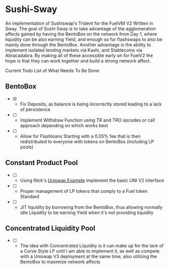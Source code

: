 # Sushi-Sway

An implementation of Sushiswap's Trident for the FuelVM V2 Written in Sway. The goal of Sushi Sway is to take advantage of the agglomeration affects gained by having the BentoBox on the network from Day 1, where liquidity can be also earning Yield, and enough so for flashswaps to also be mainly done through the BentoBox. Another advantage is the ability to implement isolated lending markets via Kashi, and Stablecoins via Abracadabra. By making all of these accessible early on for FuelV2 the hope is that they can work together and build a strong network affect.

Current Todo List of What Needs To Be Done


## BentoBox
- [x] - Fix Deposits, as balance is being incorrectly stored leading to a lack of persistence
- [ ] - Implement Withdraw Function using TR and TRO opcodes or call approach depending on which works best
- [ ] - Allow for Flashloans Starting with a 0.05% fee that is then redistributed to everyone with tokens on BentoBox (including LP pools)

## Constant Product Pool

- [ ] - Using Nick's [Uniswap Example](https://github.com/FuelLabs/sway/issues/396#issuecomment-975465542) implement the basic UNI V2 interface
- [ ] - Proper management of LP tokens that comply to a Fuel token Standard
- [ ] - JIT liquidity by borrowing from the BentoBox, thus allowing normally idle Liquidity to be earning Yield when it's not providing liquidity

## Concentrated Liquidity Pool

- [ ] - The idea with Concentrated Liquidity is it can make up for the lack of a Curve Style LP until I am able to implement it, as well as compete with a Uniswap V3 deployment at the same time, also utilizing the BentoBox to maximize network affects
